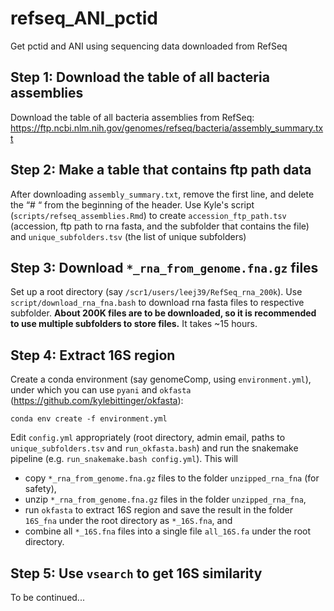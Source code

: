 # refseq_ANI_pctid
Get pctid and ANI using sequencing data downloaded from RefSeq

## Step 1: Download the table of all bacteria assemblies
Download the table of all bacteria assemblies from RefSeq: https://ftp.ncbi.nlm.nih.gov/genomes/refseq/bacteria/assembly_summary.txt

## Step 2: Make a table that contains ftp path data
After downloading `assembly_summary.txt`, remove the first line, and delete the “# “ from the beginning of the header. Use Kyle's script (`scripts/refseq_assemblies.Rmd`) to create `accession_ftp_path.tsv` (accession, ftp path to rna fasta, and the subfolder that contains the file) and `unique_subfolders.tsv` (the list of unique subfolders) 

## Step 3: Download `*_rna_from_genome.fna.gz` files
Set up a root directory (say `/scr1/users/leej39/RefSeq_rna_200k`). Use `script/download_rna_fna.bash` to download rna fasta files to respective subfolder. **About 200K files are to be downloaded, so it is recommended to use multiple subfolders to store files.** It takes ~15 hours.

## Step 4: Extract 16S region
Create a conda environment (say genomeComp, using `environment.yml`), under which you can use `pyani` and `okfasta` (https://github.com/kylebittinger/okfasta):
```
conda env create -f environment.yml
```
Edit `config.yml` appropriately (root directory, admin email, paths to `unique_subfolders.tsv` and `run_okfasta.bash`) and run the snakemake pipeline (e.g. `run_snakemake.bash config.yml`). This will
- copy `*_rna_from_genome.fna.gz` files to the folder `unzipped_rna_fna` (for safety),
- unzip `*_rna_from_genome.fna.gz` files in the folder `unzipped_rna_fna`,
- run `okfasta` to extract 16S region and save the result in the folder `16S_fna` under the root directory as `*_16S.fna`, and
- combine all `*_16S.fna` files into a single file `all_16S.fa` under the root directory.

## Step 5: Use `vsearch` to get 16S similarity
To be continued...
